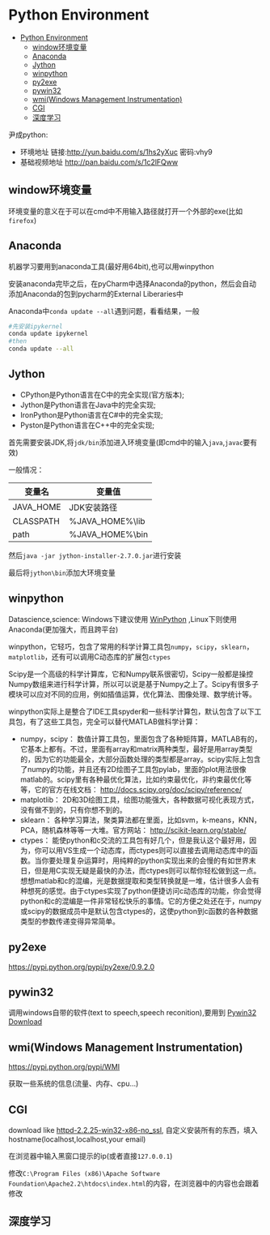 # Python Environment

- [Python Environment](#python-environment)
    - [window环境变量](#window%E7%8E%AF%E5%A2%83%E5%8F%98%E9%87%8F)
    - [Anaconda](#anaconda)
    - [Jython](#jython)
    - [winpython](#winpython)
    - [py2exe](#py2exe)
    - [pywin32](#pywin32)
    - [wmi(Windows Management Instrumentation)](#wmiwindows-management-instrumentation)
    - [CGI](#cgi)
    - [深度学习](#%E6%B7%B1%E5%BA%A6%E5%AD%A6%E4%B9%A0)

尹成python:

- 环境地址
链接:http://yun.baidu.com/s/1hs2yXuc 密码:vhy9
- 基础视频地址
http://pan.baidu.com/s/1c2lFQww

## window环境变量

环境变量的意义在于可以在cmd中不用输入路径就打开一个外部的exe(比如`firefox`)

## Anaconda

机器学习要用到anaconda工具(最好用64bit),也可以用winpython

安装anaconda完毕之后，在pyCharm中选择Anaconda的python，然后会自动添加Anaconda的包到pycharm的External Liberaries中

Anaconda中`conda update --all`遇到问题，看看结果，一般

```bash
#先安装ipykernel
conda update ipykernel
#then
conda update --all
```

## Jython

- CPython是Python语言在C中的完全实现(官方版本);
- Jython是Python语言在Java中的完全实现;
- IronPython是Python语言在C#中的完全实现;
- Pyston是Python语言在C++中的完全实现;

首先需要安装JDK,将`jdk/bin`添加进入环境变量(即cmd中的输入`java`,`javac`要有效)

一般情况：

变量名|变量值
---|---
JAVA_HOME|JDK安装路径
CLASSPATH|%JAVA_HOME%\lib
path|%JAVA_HOME%\bin

然后`java -jar jython-installer-2.7.0.jar`进行安装

最后将`jython\bin`添加大环境变量

## winpython

Datascience,science: Windows下建议使用
[WinPython](https://sourceforge.net/projects/winpython/)
,Linux下则使用Anaconda(更加强大，而且跨平台)

winpython，它轻巧，包含了常用的科学计算工具包`numpy`，`scipy`，`sklearn`，`matplotlib`，还有可以调用C动态库的扩展包`ctypes`

Scipy是一个高级的科学计算库，它和Numpy联系很密切，Scipy一般都是操控Numpy数组来进行科学计算，所以可以说是基于Numpy之上了。Scipy有很多子模块可以应对不同的应用，例如插值运算，优化算法、图像处理、数学统计等。

winpython实际上是整合了IDE工具spyder和一些科学计算包，默认包含了以下工具包，有了这些工具包，完全可以替代MATLAB做科学计算：

- numpy，scipy： 数值计算工具包，里面包含了各种矩阵算，MATLAB有的，它基本上都有。不过，里面有array和matrix两种类型，最好是用array类型的，因为它的功能最全，大部分函数处理的类型都是array。scipy实际上包含了numpy的功能，并且还有2D绘图子工具包pylab，里面的plot用法很像matlab的。scipy里有各种最优化算法，比如约束最优化，非约束最优化等等，它的官方在线文档： http://docs.scipy.org/doc/scipy/reference/
- matplotlib： 2D和3D绘图工具，绘图功能强大，各种数据可视化表现方式，没有做不到的，只有你想不到的。
- sklearn： 各种学习算法，聚类算法都在里面，比如svm，k-means，KNN，PCA，随机森林等等一大堆。官方网站： http://scikit-learn.org/stable/
- ctypes： 能使python和c交流的工具包有好几个，但是我认这个最好用，因为，你可以用VS生成一个动态库，而ctypes则可以直接去调用动态库中的函数。当你要处理复杂运算时，用纯粹的python实现出来的会慢的有如世界末日，但是用C实现无疑是最快的办法，而ctypes则可以帮你轻松做到这一点。想想matlab和c的混编，光是数据提取和类型转换就是一堆，估计很多人会有种想死的感觉。由于ctypes实现了python便捷访问c动态库的功能，你会觉得python和c的混编是一件非常轻松快乐的事情。它的方便之处还在于，numpy或scipy的数据成员中是默认包含ctypes的，这使python到c函数的各种数据类型的参数传递变得异常简单。

## py2exe

https://pypi.python.org/pypi/py2exe/0.9.2.0

## pywin32

调用windows自带的软件(text to speech,speech reconition),要用到
[Pywin32 Download](https://sourceforge.net/projects/pywin32/)

## wmi(Windows Management Instrumentation)

https://pypi.python.org/pypi/WMI

获取一些系统的信息(流量、内存、cpu...)

## CGI

download like
[httpd-2.2.25-win32-x86-no_ssl](https://archive.apache.org/dist/httpd/binaries/win32/), 自定义安装所有的东西，填入hostname(localhost,localhost,your email)

在浏览器中输入黑窗口提示的ip(或者直接`127.0.0.1`)

修改`C:\Program Files (x86)\Apache Software Foundation\Apache2.2\htdocs\index.html`的内容，在浏览器中的内容也会跟着修改

## 深度学习


